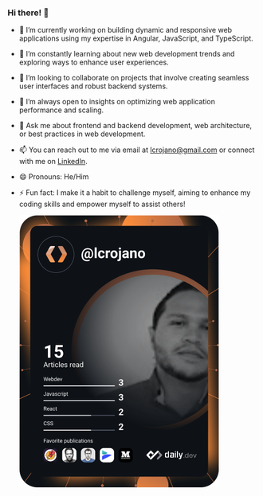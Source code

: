 ### Hi there! 👋

- 🔭 I’m currently working on building dynamic and responsive web applications using my expertise in Angular, JavaScript, and TypeScript.
- 🌱 I’m constantly learning about new web development trends and exploring ways to enhance user experiences.
- 👯 I’m looking to collaborate on projects that involve creating seamless user interfaces and robust backend systems.
- 🤔 I’m always open to insights on optimizing web application performance and scaling.
- 💬 Ask me about frontend and backend development, web architecture, or best practices in web development.
- 📫 You can reach out to me via email at lcrojano@gmail.com or connect with me on [LinkedIn](https://www.linkedin.com/in/lcrojano/).
- 😄 Pronouns: He/Him
- ⚡ Fun fact: I make it a habit to challenge myself, aiming to enhance my coding skills and empower myself to assist others!
 
  <div >
    <a href="https://app.daily.dev/lcrojano"><img src="https://github.com/lcrojanouninorte/lcrojanouninorte/blob/main/devcard.svg" width="400" alt="luis carlos rojano's Dev Card"/></a>
  </div>
 
